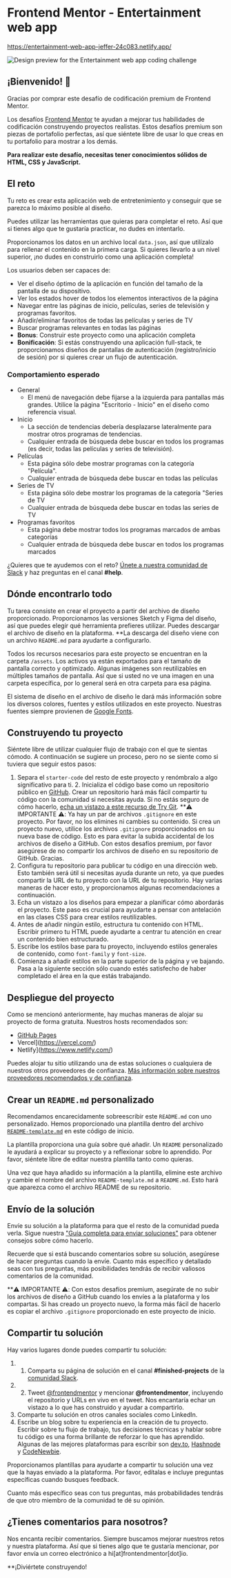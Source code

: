 # Frontend Mentor - Entertainment web app

https://entertainment-web-app-jeffer-24c083.netlify.app/

![Design preview for the Entertainment web app coding challenge](./preview.jpg)

## ¡Bienvenido! 👋

Gracias por comprar este desafío de codificación premium de Frontend Mentor.

Los desafíos [Frontend Mentor](https://www.frontendmentor.io) te ayudan a mejorar tus habilidades de codificación construyendo proyectos realistas. Estos desafíos premium son piezas de portafolio perfectas, así que siéntete libre de usar lo que creas en tu portafolio para mostrar a los demás.

**Para realizar este desafío, necesitas tener conocimientos sólidos de HTML, CSS y JavaScript.**

## El reto

Tu reto es crear esta aplicación web de entretenimiento y conseguir que se parezca lo máximo posible al diseño.

Puedes utilizar las herramientas que quieras para completar el reto. Así que si tienes algo que te gustaría practicar, no dudes en intentarlo.

Proporcionamos los datos en un archivo local `data.json`, así que utilízalo para rellenar el contenido en la primera carga. Si quieres llevarlo a un nivel superior, ¡no dudes en construirlo como una aplicación completa!

Los usuarios deben ser capaces de:

- Ver el diseño óptimo de la aplicación en función del tamaño de la pantalla de su dispositivo.
- Ver los estados hover de todos los elementos interactivos de la página
- Navegar entre las páginas de inicio, películas, series de televisión y programas favoritos.
- Añadir/eliminar favoritos de todas las películas y series de TV
- Buscar programas relevantes en todas las páginas
- **Bonus**: Construir este proyecto como una aplicación completa
- **Bonificación**: Si estás construyendo una aplicación full-stack, te proporcionamos diseños de pantallas de autenticación (registro/inicio de sesión) por si quieres crear un flujo de autenticación.

### Comportamiento esperado

- General
  - El menú de navegación debe fijarse a la izquierda para pantallas más grandes. Utilice la página "Escritorio - Inicio" en el diseño como referencia visual.
- Inicio
  - La sección de tendencias debería desplazarse lateralmente para mostrar otros programas de tendencias.
  - Cualquier entrada de búsqueda debe buscar en todos los programas (es decir, todas las películas y series de televisión).
- Películas
  - Esta página sólo debe mostrar programas con la categoría "Película".
  - Cualquier entrada de búsqueda debe buscar en todas las películas
- Series de TV
  - Esta página sólo debe mostrar los programas de la categoría "Series de TV
  - Cualquier entrada de búsqueda debe buscar en todas las series de TV
- Programas favoritos
  - Esta página debe mostrar todos los programas marcados de ambas categorías
  - Cualquier entrada de búsqueda debe buscar en todos los programas marcados

¿Quieres que te ayudemos con el reto? [Únete a nuestra comunidad de Slack](https://www.frontendmentor.io/slack) y haz preguntas en el canal **#help**.

## Dónde encontrarlo todo

Tu tarea consiste en crear el proyecto a partir del archivo de diseño proporcionado. Proporcionamos las versiones Sketch y Figma del diseño, así que puedes elegir qué herramienta prefieres utilizar. Puedes descargar el archivo de diseño en la plataforma. **La descarga del diseño viene con un archivo `README.md` para ayudarte a configurarlo.

Todos los recursos necesarios para este proyecto se encuentran en la carpeta `/assets`. Los activos ya están exportados para el tamaño de pantalla correcto y optimizado. Algunas imágenes son reutilizables en múltiples tamaños de pantalla. Así que si usted no ve una imagen en una carpeta específica, por lo general será en otra carpeta para esa página.

El sistema de diseño en el archivo de diseño le dará más información sobre los diversos colores, fuentes y estilos utilizados en este proyecto. Nuestras fuentes siempre provienen de [Google Fonts](https://fonts.google.com/).

## Construyendo tu proyecto

Siéntete libre de utilizar cualquier flujo de trabajo con el que te sientas cómodo. A continuación se sugiere un proceso, pero no se siente como si tuviera que seguir estos pasos:

1. Separa el `starter-code` del resto de este proyecto y renómbralo a algo significativo para ti. 2. Inicializa el código base como un repositorio público en [GitHub](https://github.com/). Crear un repositorio hará más fácil compartir tu código con la comunidad si necesitas ayuda. Si no estás seguro de cómo hacerlo, [echa un vistazo a este recurso de Try Git](https://try.github.io/). **⚠️ IMPORTANTE ⚠️: Ya hay un par de archivos `.gitignore` en este proyecto. Por favor, no los elimines ni cambies su contenido. Si crea un proyecto nuevo, utilice los archivos `.gitignore` proporcionados en su nueva base de código. Esto es para evitar la subida accidental de los archivos de diseño a GitHub. Con estos desafíos premium, por favor asegúrese de no compartir los archivos de diseño en su repositorio de GitHub. Gracias.
2. Configura tu repositorio para publicar tu código en una dirección web. Esto también será útil si necesitas ayuda durante un reto, ya que puedes compartir la URL de tu proyecto con la URL de tu repositorio. Hay varias maneras de hacer esto, y proporcionamos algunas recomendaciones a continuación.
3. Echa un vistazo a los diseños para empezar a planificar cómo abordarás el proyecto. Este paso es crucial para ayudarte a pensar con antelación en las clases CSS para crear estilos reutilizables.
4. Antes de añadir ningún estilo, estructura tu contenido con HTML. Escribir primero tu HTML puede ayudarte a centrar tu atención en crear un contenido bien estructurado.
5. Escribe los estilos base para tu proyecto, incluyendo estilos generales de contenido, como `font-family` y `font-size`.
6. Comienza a añadir estilos en la parte superior de la página y ve bajando. Pasa a la siguiente sección sólo cuando estés satisfecho de haber completado el área en la que estás trabajando.

## Despliegue del proyecto

Como se mencionó anteriormente, hay muchas maneras de alojar su proyecto de forma gratuita. Nuestros hosts recomendados son:

- [GitHub Pages](https://pages.github.com/)
- Vercel](https://vercel.com/)
- Netlify](https://www.netlify.com/)

Puedes alojar tu sitio utilizando una de estas soluciones o cualquiera de nuestros otros proveedores de confianza. [Más información sobre nuestros proveedores recomendados y de confianza](https://medium.com/frontend-mentor/frontend-mentor-trusted-hosting-providers-bf000dfebe).

## Crear un `README.md` personalizado

Recomendamos encarecidamente sobreescribir este `README.md` con uno personalizado. Hemos proporcionado una plantilla dentro del archivo [`README-template.md`](./README-template.md) en este código de inicio.

La plantilla proporciona una guía sobre qué añadir. Un `README` personalizado le ayudará a explicar su proyecto y a reflexionar sobre lo aprendido. Por favor, siéntete libre de editar nuestra plantilla tanto como quieras.

Una vez que haya añadido su información a la plantilla, elimine este archivo y cambie el nombre del archivo `README-template.md` a `README.md`. Esto hará que aparezca como el archivo README de su repositorio.

## Envío de la solución

Envíe su solución a la plataforma para que el resto de la comunidad pueda verla. Sigue nuestra ["Guía completa para enviar soluciones"](https://medium.com/frontend-mentor/a-complete-guide-to-submitting-solutions-on-frontend-mentor-ac6384162248) para obtener consejos sobre cómo hacerlo.

Recuerde que si está buscando comentarios sobre su solución, asegúrese de hacer preguntas cuando la envíe. Cuanto más específico y detallado seas con tus preguntas, más posibilidades tendrás de recibir valiosos comentarios de la comunidad.

**⚠️ IMPORTANTE ⚠️: Con estos desafíos premium, asegúrate de no subir los archivos de diseño a GitHub cuando los envíes a la plataforma y los compartas. Si has creado un proyecto nuevo, la forma más fácil de hacerlo es copiar el archivo `.gitignore` proporcionado en este proyecto de inicio.

## Compartir tu solución

Hay varios lugares donde puedes compartir tu solución:

1. 1. Comparta su página de solución en el canal **#finished-projects** de la [comunidad Slack](https://www.frontendmentor.io/slack). 
2. 2. Tweet [@frontendmentor](https://twitter.com/frontendmentor) y mencionar **@frontendmentor**, incluyendo el repositorio y URLs en vivo en el tweet. Nos encantaría echar un vistazo a lo que has construido y ayudar a compartirlo.
3. Comparte tu solución en otros canales sociales como LinkedIn.
4. Escribe un blog sobre tu experiencia en la creación de tu proyecto. Escribir sobre tu flujo de trabajo, tus decisiones técnicas y hablar sobre tu código es una forma brillante de reforzar lo que has aprendido. Algunas de las mejores plataformas para escribir son [dev.to](https://dev.to/), [Hashnode](https://hashnode.com/) y [CodeNewbie](https://community.codenewbie.org/).

Proporcionamos plantillas para ayudarte a compartir tu solución una vez que la hayas enviado a la plataforma. Por favor, edítalas e incluye preguntas específicas cuando busques feedback. 

Cuanto más específico seas con tus preguntas, más probabilidades tendrás de que otro miembro de la comunidad te dé su opinión.

## ¿Tienes comentarios para nosotros?

Nos encanta recibir comentarios. Siempre buscamos mejorar nuestros retos y nuestra plataforma. Así que si tienes algo que te gustaría mencionar, por favor envía un correo electrónico a hi[at]frontendmentor[dot]io.

**¡Diviértete construyendo!
